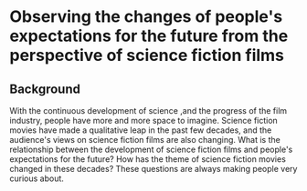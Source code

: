 # Observing the changes of people's expectations for the future from the perspective of science fiction films
## Background
With the continuous development of science ,and the progress of the film industry, people have more and more space to imagine. Science fiction movies have made a qualitative leap in the past few decades, and the audience's views on science fiction films are also changing. What is the relationship between the development of science fiction films and people's expectations for the future? How has the theme of science fiction movies changed in these decades? These questions are always making people very curious about.
